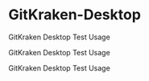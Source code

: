 # GitKraken-Desktop
GitKraken Desktop Test Usage



GitKraken Desktop Test Usage



GitKraken Desktop Test Usage